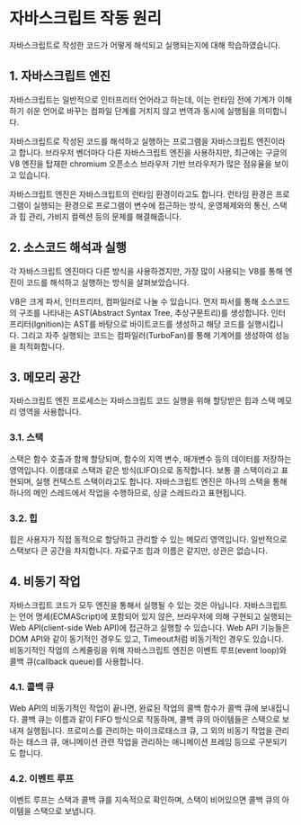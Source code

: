 # 자바스크립트 작동 원리

자바스크립트로 작성한 코드가 어떻게 해석되고 실행되는지에 대해 학습하였습니다.

## 1. 자바스크립트 엔진

자바스크립트는 일반적으로 인터프리터 언어라고 하는데, 이는 런타임 전에 기계가 이해하기 쉬운 언어로 바꾸는 컴파일 단계를 거치지 않고 번역과 동시에 실행됨을 의미합니다. 

자바스크립트로 작성된 코드를 해석하고 실행하는 프로그램을 자바스크립트 엔진이라고 합니다. 브라우저 벤더마다 다른 자바스크립트 엔진을 사용하지만, 최근에는 구글의 V8 엔진을 탑재한 chromium 오픈소스 브라우저 기반 브라우저가 많은 점유율을 보이고 있습니다.

자바스크립트 엔진은 자바스크립트의 런타임 환경이라고도 합니다. 런타임 환경은 프로그램이 실행되는 환경으로 프로그램이 변수에 접근하는 방식, 운영체제와의 통신, 스택과 힙 관리, 가비지 컬렉션 등의 문제를 해결해줍니다.

## 2. 소스코드 해석과 실행

각 자바스크립트 엔진마다 다른 방식을 사용하겠지만, 가장 많이 사용되는 V8를 통해 엔진이 코드를 해석하고 실행하는 방식을 살펴보았습니다.

V8은 크게 파서, 인터프리터, 컴파일러로 나눌 수 있습니다. 먼저 파서를 통해 소스코드의 구조를 나타내는 AST(Abstract Syntax Tree, 추상구문트리)를 생성합니다. 인터프리터(Ignition)는 AST를 바탕으로 바이트코드를 생성하고 해당 코드를 실행시킵니다. 그리고 자주 실행되는 코드는 컴파일러(TurboFan)를 통해 기계어를 생성하여 성능을 최적화합니다.

## 3. 메모리 공간

자바스크립트 엔진 프로세스는 자바스크립트 코드 실행을 위해 할당받은 힙과 스택 메모리 영역을 사용합니다. 

### 3.1. 스택 

스택은 함수 호출과 함께 할당되며, 함수의 지역 변수, 매개변수 등의 데이터를 저장하는 영역입니다. 이름대로 스택과 같은 방식(LIFO)으로 동작합니다. 보통 콜 스택이라고 표현되며, 실행 컨텍스트 스택이라고도 합니다. 자바스크립트 엔진은 하나의 스택을 통해 하나의 메인 스레드에서 작업을 수행하므로, 싱글 스레드라고 표현됩니다.

### 3.2. 힙

힙은 사용자가 직접 동적으로 할당하고 관리할 수 있는 메모리 영역입니다. 일반적으로 스택보다 큰 공간을 차지합니다. 자료구조 힙과 이름은 같지만, 상관은 없습니다.  

## 4. 비동기 작업

자바스크립트 코드가 모두 엔진을 통해서 실행될 수 있는 것은 아닙니다. 자바스크립트는 언어 명세(ECMAScript)에 포함되어 있지 않은, 브라우저에 의해 구현되고 실행되는 Web API(client-side Web API)에 접근하고 실행할 수 있습니다. Web API 기능들은 DOM API와 같이 동기적인 경우도 있고, Timeout처럼 비동기적인 경우도 있습니다. 비동기적인 작업의 스케줄링을 위해 자바스크립트 엔진은 이벤트 루프(event loop)와 콜백 큐(callback queue)를 사용합니다. 

### 4.1. 콜백 큐

Web API의 비동기적인 작업이 끝나면, 완료된 작업의 콜백 함수가 콜백 큐에 보내집니다. 콜백 큐는 이름과 같이 FIFO 방식으로 작동하며, 콜백 큐의 아이템들은 스택으로 보내져 실행됩니다. 프로미스를 관리하는 마이크로태스크 큐, 그 외의 비동기 작업을 관리하는 태스크 큐, 애니메이션 관련 작업을 관리하는 애니메이션 프레임 등으로 구분되기도 합니다.

### 4.2. 이벤트 루프

이벤트 루프는 스택과 콜백 큐를 지속적으로 확인하며, 스택이 비어있으면 콜백 큐의 아이템을 스택으로 보냅니다. 